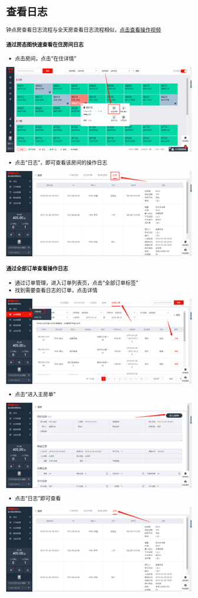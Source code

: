 # 查看日志

钟点房查看日志流程与全天房查看日志流程相似，[点击查看操作视频](http://crs-pms-vidio.oss-cn-beijing.aliyuncs.com/%E9%92%9F%E7%82%B9%E6%88%BF%E6%97%A5%E5%BF%97.mp4)

#### 通过房态图快速查看在住房间日志

* 点击房间，点击“在住详情”

![](../../.gitbook/assets/image%20%28297%29.png)

* 点击“日志”，即可查看该房间的操作日志

![](../../.gitbook/assets/image%20%28147%29.png)

#### 通过全部订单查看操作日志

* 通过订单管理，进入订单列表页，点击“全部订单标签”
* 找到需要查看日志的订单，点击详情

![](../../.gitbook/assets/image%20%28127%29.png)

* 点击“进入主房单”

![](../../.gitbook/assets/image%20%28497%29.png)

* 点击“日志”即可查看

![](../../.gitbook/assets/image%20%2881%29.png)

